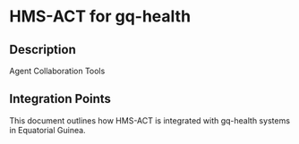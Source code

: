 # HMS-ACT for gq-health

## Description

Agent Collaboration Tools

## Integration Points

This document outlines how HMS-ACT is integrated with gq-health systems in Equatorial Guinea.
